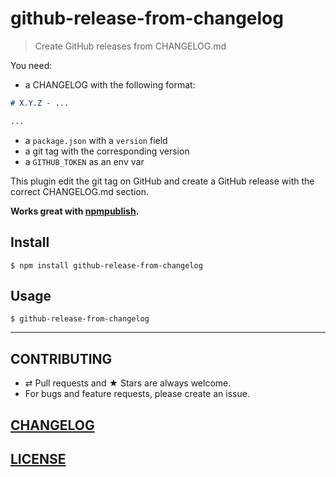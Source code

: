 # github-release-from-changelog

> Create GitHub releases from CHANGELOG.md

You need:

- a CHANGELOG with the following format:
```md
# X.Y.Z - ...

...
```
- a `package.json` with a `version` field
- a git tag with the corresponding version
- a `GITHUB_TOKEN` as an env var

This plugin edit the git tag on GitHub and create a GitHub release with the
correct CHANGELOG.md section.

**Works great with [npmpublish](https://github.com/MoOx/npmpublish).**

## Install

```
$ npm install github-release-from-changelog
```

## Usage

```console
$ github-release-from-changelog
```

---

## CONTRIBUTING

* ⇄ Pull requests and ★ Stars are always welcome.
* For bugs and feature requests, please create an issue.

## [CHANGELOG](CHANGELOG.md)

## [LICENSE](LICENSE)
